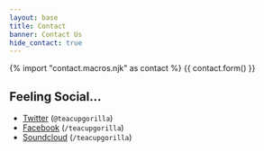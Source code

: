 ```yaml
---
layout: base
title: Contact
banner: Contact Us
hide_contact: true
---
```


{% import "contact.macros.njk" as contact %}
{{ contact.form() }}

## Feeling Social…

- [Twitter](https://twitter.com/teacupgorilla) (`@teacupgorilla`)
- [Facebook](https://facebook.com/teacupgorilla) (`/teacupgorilla`)
- [Soundcloud](https://soundcloud.com/teacupgorilla) (`/teacupgorilla`)
